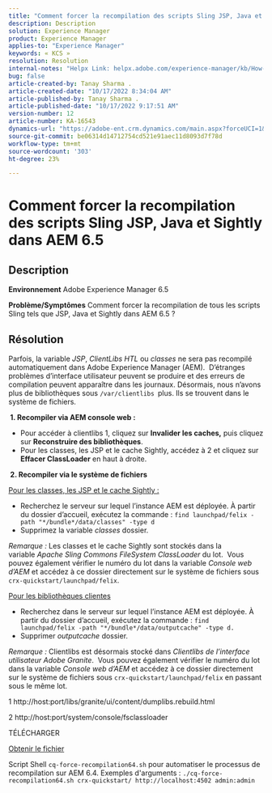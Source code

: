 ```yaml
---
title: "Comment forcer la recompilation des scripts Sling JSP, Java et Sightly dans AEM 6.5"
description: Description
solution: Experience Manager
product: Experience Manager
applies-to: "Experience Manager"
keywords: « KCS »
resolution: Resolution
internal-notes: "Helpx Link: helpx.adobe.com/experience-manager/kb/How-to-force-a-recompilation-of-all-Sling-scripts-jsps-java-sightly-on-AEM-6-4.html"
bug: false
article-created-by: Tanay Sharma .
article-created-date: "10/17/2022 8:34:04 AM"
article-published-by: Tanay Sharma .
article-published-date: "10/17/2022 9:17:51 AM"
version-number: 12
article-number: KA-16543
dynamics-url: "https://adobe-ent.crm.dynamics.com/main.aspx?forceUCI=1&pagetype=entityrecord&etn=knowledgearticle&id=3e907074-f64d-ed11-bba2-0022480868ff"
source-git-commit: be06314d14712754cd521e91aec11d8093d7f78d
workflow-type: tm+mt
source-wordcount: '303'
ht-degree: 23%

---
```


# Comment forcer la recompilation des scripts Sling JSP, Java et Sightly dans AEM 6.5

## Description

<b>Environnement</b>
Adobe Experience Manager 6.5


<b>Problème/Symptômes</b>
Comment forcer la recompilation de tous les scripts Sling tels que JSP, Java et Sightly dans AEM 6.5 ?


## Résolution


Parfois, la variable *JSP*, *ClientLibs HTL* ou *classes* ne sera pas recompilé automatiquement dans Adobe Experience Manager (AEM).  D’étranges problèmes d’interface utilisateur peuvent se produire et des erreurs de compilation peuvent apparaître dans les journaux. Désormais, nous n’avons plus de bibliothèques sous `/var/clientlibs `plus. Ils se trouvent dans le système de fichiers.

<b> 1. Recompiler via AEM console web :</b>

- Pour accéder à clientlibs 1, cliquez sur <b>Invalider les caches,</b> puis cliquez sur <b>Reconstruire des bibliothèques</b>.
- Pour les classes, les JSP et le cache Sightly, accédez à 2 et cliquez sur <b>Effacer ClassLoader</b> en haut à droite.


<b> 2. Recompiler via le système de fichiers</b>

<u>Pour les classes, les JSP et le cache Sightly :</u>

- Recherchez le serveur sur lequel l’instance AEM est déployée. À partir du dossier d’accueil, exécutez la commande : `find launchpad/felix -path "*/bundle*/data/classes" -type d`
- Supprimez la variable *classes* dossier.


*Remarque :* Les classes et le cache Sightly sont stockés dans la variable *Apache Sling Commons FileSystem ClassLoader* du lot.  Vous pouvez également vérifier le numéro du lot dans la variable *Console web d’AEM* et accédez à ce dossier directement sur le système de fichiers sous `crx-quickstart/launchpad/felix`.



<u>Pour les bibliothèques clientes</u>

- Recherchez dans le serveur sur lequel l’instance AEM est déployée. À partir du dossier d’accueil, exécutez la commande : `find launchpad/felix -path "*/bundle*/data/outputcache" -type d.`
- Supprimer *outputcache* dossier.


*Remarque :* Clientlibs est désormais stocké dans *Clientlibs de l’interface utilisateur Adobe Granite*.  Vous pouvez également vérifier le numéro du lot dans la variable *Console web d’AEM* et accédez à ce dossier directement sur le système de fichiers sous `crx-quickstart/launchpad/felix` en passant sous le même lot.



1 http://host:port/libs/granite/ui/content/dumplibs.rebuild.html

2 http://host:port/system/console/fsclassloader



TÉLÉCHARGER

[Obtenir le fichier](https://helpx.adobe.com/content/dam/help/en/experience-manager/kb/How-to-force-a-recompilation-of-all-Sling-scripts-jsps-java-sightly-on-AEM-6-4/_jcr_content/main-pars/download_section/download-1/cq-force-recompilation64.zip "cq-force-recompilation64.zip")

Script Shell `cq-force-recompilation64.sh` pour automatiser le processus de recompilation sur AEM 6.4. Exemples d&#39;arguments : `./cq-force-recompilation64.sh crx-quickstart/ http://localhost:4502 admin:admin`
